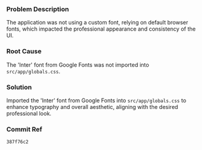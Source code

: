 ### Problem Description
The application was not using a custom font, relying on default browser fonts, which impacted the professional appearance and consistency of the UI.

### Root Cause
The 'Inter' font from Google Fonts was not imported into `src/app/globals.css`.

### Solution
Imported the 'Inter' font from Google Fonts into `src/app/globals.css` to enhance typography and overall aesthetic, aligning with the desired professional look.

### Commit Ref
`387f76c2`